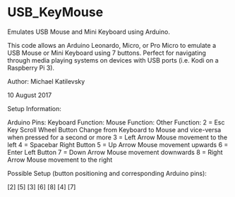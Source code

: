 # USB_KeyMouse
Emulates USB Mouse and Mini Keyboard using Arduino.

This code allows an Arduino Leonardo, Micro, or Pro Micro to emulate a USB Mouse or Mini Keyboard using 7 buttons.
Perfect for navigating through media playing systems on devices with USB ports (i.e. Kodi on a Raspberry Pi 3).
   
Author: Michael Katilevsky

10 August 2017


Setup Information:
  
Arduino Pins:      Keyboard Function:    Mouse Function:               Other Function:
     2         =     Esc Key               Scroll Wheel Button           Change from Keyboard to Mouse and vice-versa when pressed for a second or more
     3         =     Left Arrow            Mouse movement to the left
     4         =     Spacebar              Right Button
     5         =     Up Arrow              Mouse movement upwards
     6         =     Enter                 Left Button
     7         =     Down Arrow            Mouse movement downwards
     8         =     Right Arrow           Mouse movement to the right


Possible Setup (button positioning and corresponding Arduino pins):

[2] [5]
[3] [6] [8]
[4] [7]
